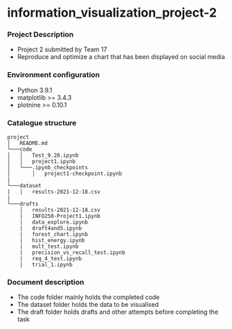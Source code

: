 # information_visualization_project-2

### Project Description
+ Project 2 submitted by Team 17
+ Reproduce and optimize a chart that has been displayed on social media

### Environment configuration
+ Python 3.9.1
+ matplotlib >= 3.4.3
+ plotnine >= 0.10.1

### Catalogue structure
```
project
│   README.md
└───code
│   │   Test_9.28.ipynb
│   │   project1.ipynb
│   └───.ipynb_checkpoints
│       │   project1-checkpoint.ipynb
|
└───dataset
|   │   results-2021-12-18.csv
|
└───drafts
    │   results-2021-12-18.csv
    |   INFO250-Project1.ipynb
    |   data_explore.ipynb
    |   draft4and5.ipynb
    |   forest_chart.ipynb
    |   hist_energy.ipynb
    |   mult_test.ipynb
    |   precision_vs_recall_test.ipynb
    |   req_4_test.ipynb
    |   trial_1.ipynb
```
### Document description
+ The code folder mainly holds the completed code
+ The dataset folder holds the data to be visualised
+ The draft folder holds drafts and other attempts before completing the task
